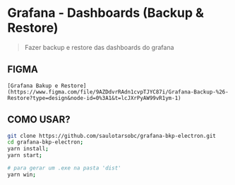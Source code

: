 # Grafana - Dashboards (Backup & Restore)

> Fazer backup e restore das dashboards do grafana

## FIGMA

    [Grafana Bakup e Restore](https://www.figma.com/file/9AZDdvrRAdn1cvpTJYC87i/Grafana-Backup-%26-Restore?type=design&node-id=0%3A1&t=lcJXrPyAW99vR1ym-1)

## COMO USAR?

```bash
git clone https://github.com/saulotarsobc/grafana-bkp-electron.git
cd grafana-bkp-electron;
yarn install;
yarn start;

# para gerar um .exe na pasta 'dist'
yarn win;
```

